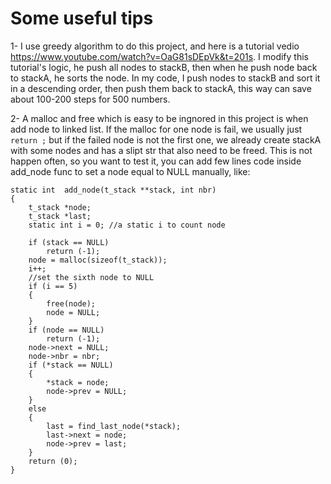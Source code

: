 # Some useful tips

1- I use greedy algorithm to do this project, and here is a tutorial vedio https://www.youtube.com/watch?v=OaG81sDEpVk&t=201s. I modify this tutorial's logic, he push all nodes to stackB, then when he push node back to stackA, he sorts the node. In my code, I push nodes to stackB and sort it in a descending order, then push them back to stackA, this way can save about 100-200 steps for 500 numbers.

2- A malloc and free which is easy to be ingnored in this project is when add node to linked list. If the malloc for one node is fail, we usually just ```return ;``` but if the failed node is not the first one, we already create stackA with some nodes and has a slipt str that also need to be freed. This is not happen often, so you want to test it, you can add few lines code inside add_node func to set a node equal to NULL manually, like:

```
static int	add_node(t_stack **stack, int nbr)
{
	t_stack	*node;
	t_stack	*last;
	static int i = 0; //a static i to count node

	if (stack == NULL)
		return (-1);
	node = malloc(sizeof(t_stack));
	i++;
	//set the sixth node to NULL
	if (i == 5)
	{
		free(node);
		node = NULL;
	}
	if (node == NULL)
		return (-1);
	node->next = NULL;
	node->nbr = nbr;
	if (*stack == NULL)
	{
		*stack = node;
		node->prev = NULL;
	}
	else
	{
		last = find_last_node(*stack);
		last->next = node;
		node->prev = last;
	}
	return (0);
}
```
